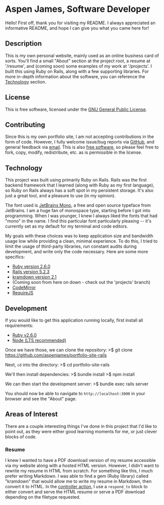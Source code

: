 # Aspen James, Software Developer

Hello! First off, thank you for visiting my README. I always appreciated an
informative README, and hope I can give you what you came here for!

## Description

This is my own personal website, mainly used as an online business card of
sorts. You'll find a small "About" section at the project root, a resume at
'/resume', and (coming soon) some examples of my work at '/projects'. I built
this using Ruby on Rails, along with a few supporting libraries. For more
in-depth information about the software, you can reference the
[Technology](#Technology) section.

## License

This is free software, licensed under the [GNU General Public License](LICENSE).

## Contributing

Since this is my own portfolio site, I am not accepting contributions in the
form of code. However, I fully welcome issue/bug reports via
[GitHub][gh-issue], and general feedback via [email][email]. This is also [free
software](LICENSE), so please feel free to fork, copy, modify, redistribute,
etc. as is permissible in the license.

## Technology

This project was built using primarily Ruby on Rails. Rails was the first
backend framework that I learned (along with Ruby as my first language), so
Ruby on Rails always has a soft spot in my persistent storage. It's also just a
great tool, and a pleasure to use (in my opinion).

The font used is [JetBrains Mono][jb-mono], a free and open source typeface
from JetBrains. I am a huge fan of monospace type, starting before I got into
programming. When I was younger, I knew I always liked the fonts that had
"mono" in the name. I find this particular font particularly pleasing -- it's
currently set as my default for my terminal and code editors.

My goals with these choices was to keep application size and bandwidth usage
low while providing a clean, minimal experience. To do this, I tried to limit
the usage of third-party libraries, run constant audits during development, and
write only the code necessary. Here are some more specifics:

* [Ruby version 2.6.0][rb]
* [Rails version 5.2.3][rails]
* [kramdown version 2.1][kramdown]
* (Coming soon from here on down - check out the 'projects' branch)
* [CodeMirror][codemirror]
* [RequireJS][requirejs]

## Development

If you would like to get this application running locally, first install all
requirements:

* [Ruby v2.6.0][rb]
* [Node (LTS recommended)][node]

Once we have those, we can clone the repository:
    >$ git clone https://github.com/aspenjames/portfolio-site-rails

Next, `cd` into the directory:
    >$ cd portfolio-site-rails

We'll then install dependencies:
    >$ bundle install
    >$ npm install

We can then start the development server:
    >$ bundle exec rails server

You should now be able to navigate to `http://localhost:3000` in your browser
and see the "About" page.

## Areas of Interest

There are a couple interesting things I've done in this project that I'd like
to point out, as they were either good learning moments for me, or just clever
blocks of code.

### Resume

I knew I wanted to have a PDF download version of my resume accessible via my website along with a hosted HTML version. However, I didn't want to rewrite my resume in HTML from scratch. For something like this, I much prefer writing Markdown. I was able to find a gem (Ruby library) called "kramdown" that would allow me to write my resume in Markdown, then convert it to HTML. In the [controller action][resume-ca], I use a `respond_to` block to either convert and serve the HTML resume or serve a PDF download depending on the filetype requested.

[codemirror]: https://codemirror.net
[email]: mailto:aspenjames@tqca.org
[gh-issue]: https://github.com/AspenJames/portfolio-site-rails/issues
[jb-mono]: https://jetbrains.com/lp/mono
[kramdown]: https://kramdown.getalong.org
[node]: https://nodejs.org
[rails]: https://rubyonrails.org
[resume-ca]: https://github.com/AspenJames/portfolio-site-rails/blob/5d76807e37370a91f1209277d123de41780bc36e/app/controllers/static_controller.rb#L6
[requirejs]: https://requirejs.org
[rb]: https://ruby-lang.org
